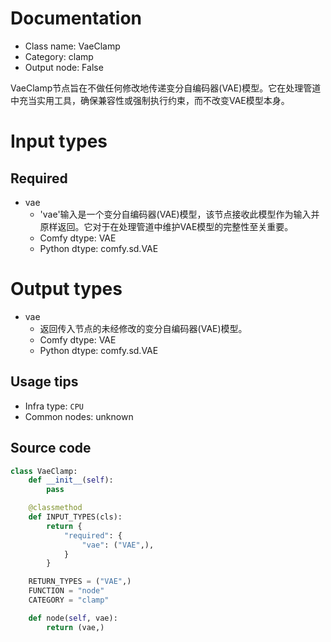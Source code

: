 
# Documentation
- Class name: VaeClamp
- Category: clamp
- Output node: False

VaeClamp节点旨在不做任何修改地传递变分自编码器(VAE)模型。它在处理管道中充当实用工具，确保兼容性或强制执行约束，而不改变VAE模型本身。

# Input types
## Required
- vae
    - 'vae'输入是一个变分自编码器(VAE)模型，该节点接收此模型作为输入并原样返回。它对于在处理管道中维护VAE模型的完整性至关重要。
    - Comfy dtype: VAE
    - Python dtype: comfy.sd.VAE

# Output types
- vae
    - 返回传入节点的未经修改的变分自编码器(VAE)模型。
    - Comfy dtype: VAE
    - Python dtype: comfy.sd.VAE


## Usage tips
- Infra type: `CPU`
- Common nodes: unknown


## Source code
```python
class VaeClamp:
    def __init__(self):
        pass

    @classmethod
    def INPUT_TYPES(cls):
        return {
            "required": {
                "vae": ("VAE",),
            }
        }

    RETURN_TYPES = ("VAE",)
    FUNCTION = "node"
    CATEGORY = "clamp"

    def node(self, vae):
        return (vae,)

```
